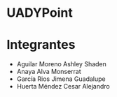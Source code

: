 # UADYPoint

# Integrantes

<ul>

<li>Aguilar Moreno Ashley Shaden</li>
<li>Anaya Alva Monserrat</li>
<li>García Rios Jimena Guadalupe</li>
<li>Huerta Méndez Cesar Alejandro</li>



  
</ul>




